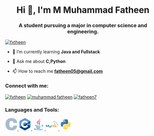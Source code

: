 <h1 align="center">Hi 👋, I'm M Muhammad Fatheen</h1>
<h3 align="center">A student pursuing a major in computer science and engineering.</h3>

<p align="left"> <a href="https://twitter.com/fxtheen" target="blank"><img src="https://img.shields.io/twitter/follow/fxtheen?logo=twitter&style=for-the-badge" alt="fxtheen" /></a> </p>

- 🌱 I’m currently learning **Java and Fullstack**

- 💬 Ask me about **C,Python**

- 📫 How to reach me **fatheen05@gmail.com**

<h3 align="left">Connect with me:</h3>
<p align="left">
<a href="https://twitter.com/fxtheen" target="blank"><img align="center" src="https://raw.githubusercontent.com/rahuldkjain/github-profile-readme-generator/master/src/images/icons/Social/twitter.svg" alt="fxtheen" height="30" width="40" /></a>
<a href="https://www.linkedin.com/in/muhammad-fatheen-224a68249/" target="blank"><img align="center" src="https://raw.githubusercontent.com/rahuldkjain/github-profile-readme-generator/master/src/images/icons/Social/linked-in-alt.svg" alt="muhammad fatheen" height="30" width="40" /></a>
<a href="https://www.leetcode.com/fatheen7" target="blank"><img align="center" src="https://raw.githubusercontent.com/rahuldkjain/github-profile-readme-generator/master/src/images/icons/Social/leet-code.svg" alt="fatheen7" height="30" width="40" /></a>
</p>

<h3 align="left">Languages and Tools:</h3>
<p align="left"> <a href="https://www.cprogramming.com/" target="_blank" rel="noreferrer"> <img src="https://raw.githubusercontent.com/devicons/devicon/master/icons/c/c-original.svg" alt="c" width="40" height="40"/> </a> <a href="https://www.w3schools.com/cpp/" target="_blank" rel="noreferrer"> <img src="https://raw.githubusercontent.com/devicons/devicon/master/icons/cplusplus/cplusplus-original.svg" alt="cplusplus" width="40" height="40"/> </a> <a href="https://www.java.com" target="_blank" rel="noreferrer"> <img src="https://raw.githubusercontent.com/devicons/devicon/master/icons/java/java-original.svg" alt="java" width="40" height="40"/> </a> <a href="https://www.mysql.com/" target="_blank" rel="noreferrer"> <img src="https://raw.githubusercontent.com/devicons/devicon/master/icons/mysql/mysql-original-wordmark.svg" alt="mysql" width="40" height="40"/> </a> <a href="https://www.python.org" target="_blank" rel="noreferrer"> <img src="https://raw.githubusercontent.com/devicons/devicon/master/icons/python/python-original.svg" alt="python" width="40" height="40"/> </a> </p>
